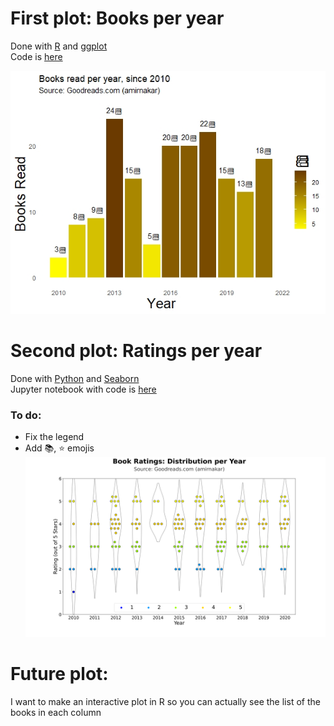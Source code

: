 # First plot: Books per year
Done with [R](https://en.wikipedia.org/wiki/R_(programming_language)) and [ggplot](https://ggplot2.tidyverse.org/index.html)
<br /> Code is [here](https://github.com/amirnakar/scratchboard/blob/master/Goodreads/GoodreadsFigures.R)


![Books Per Year](https://github.com/amirnakar/scratchboard/blob/master/Goodreads/Plots/Rplot.jpeg)

# Second plot: Ratings per year
Done with [Python](https://www.python.org/) and [Seaborn](https://seaborn.pydata.org/)
<br /> Jupyter notebook with code is [here](https://github.com/amirnakar/scratchboard/blob/master/Goodreads/Stars%20Plot.ipynb)
### To do: 
* Fix the legend
* Add 📚, ⭐ emojis
![Ratings Per Year](https://github.com/amirnakar/scratchboard/blob/master/Goodreads/Plots/Book%20Rates%20per%20year%20-%20python.svg)

# Future plot: 
I want to make an interactive plot in R so you can actually see the list of the books in each column
